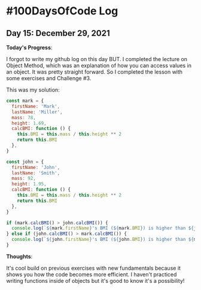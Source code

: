 # #100DaysOfCode Log

## Day 15: December 29, 2021

**Today's Progress**:

I forgot to write my github log on this day BUT. I completed the lecture on Object Method, which was an explanation of how you can access values in an object. It was pretty straight forward. So I completed the lesson with some exercises and Challenge #3. 

This was my solution:

```javascript
const mark = {
  firstName: 'Mark',
  lastName: 'Miller',
  mass: 78,
  height: 1.69,
  calcBMI: function () {
    this.BMI = this.mass / this.height ** 2
    return this.BMI
  },
}

const john = {
  firstName: 'John',
  lastName: 'Smith',
  mass: 92,
  height: 1.95,
  calcBMI: function () {
    this.BMI = this.mass / this.height ** 2
    return this.BMI
  },
}

if (mark.calcBMI() > john.calcBMI()) {
  console.log(`${mark.firstName}'s BMI (${mark.BMI}) is higher than ${john.firstName}'s (${john.BMI})`)
} else if (john.calcBMI() > mark.calcBMI()) {
  console.log(`${john.firstName}'s BMI (${john.BMI}) is higher than ${mark.firstName}'s (${mark.BMI})`)
}

```

**Thoughts**:

It's cool build on previous exercises with new fundamentals because it shows you how the code becomes more efficient. I haven't practiced writing functions inside of objects but it's good to know it's a possibility!